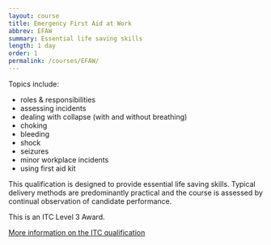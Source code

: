 ```yaml
---
layout: course
title: Emergency First Aid at Work
abbrev: EFAW
summary: Essential life saving skills
length: 1 day
order: 1
permalink: /courses/EFAW/
---
```

Topics include:
    
- roles &amp; responsibilities
- assessing incidents
- dealing with collapse (with and without breathing)
- choking
- bleeding
- shock
- seizures
- minor workplace incidents
- using first aid kit


This qualification is designed to provide essential life saving skills. Typical delivery methods are predominantly practical and the course is assessed by continual observation of candidate performance.

This is an ITC Level 3 Award.

<a href="https://www.itcfirst.org.uk/qualifications/itc-level-3-award-in-emergency-first-aid-at-work/95.htm" target="_blank">More information on the ITC qualification</a>